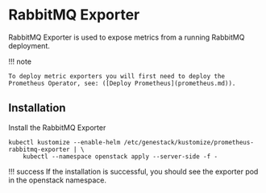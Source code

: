 # RabbitMQ Exporter

RabbitMQ Exporter is used to expose metrics from a running RabbitMQ deployment.

!!! note

    To deploy metric exporters you will first need to deploy the Prometheus Operator, see: ([Deploy Prometheus](prometheus.md)).

## Installation

Install the RabbitMQ Exporter

``` shell
kubectl kustomize --enable-helm /etc/genestack/kustomize/prometheus-rabbitmq-exporter | \
    kubectl --namespace openstack apply --server-side -f -
```

!!! success
    If the installation is successful, you should see the exporter pod in the openstack namespace.
